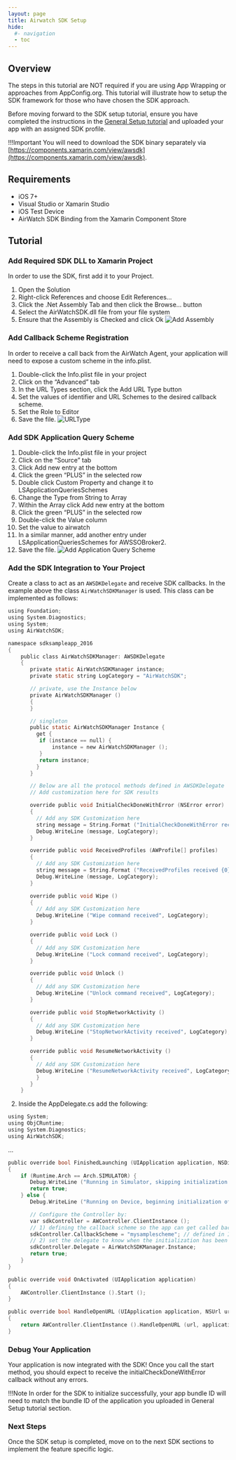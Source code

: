 ```yaml
---
layout: page
title: Airwatch SDK Setup
hide:
  #- navigation
  - toc
---
```


## Overview

The steps in this tutorial are NOT required if you are using App Wrapping or approaches from AppConfig.org. This tutorial will illustrate how to setup the SDK framework for those who have chosen the SDK approach.

Before moving forward to the SDK setup tutorial, ensure you have completed the instructions in the [General Setup tutorial](../Getting%20Started/index.md) and uploaded your app with an assigned SDK profile.

!!!Important
    You will need to download the SDK binary separately via [https://components.xamarin.com/view/awsdk](https://components.xamarin.com/view/awsdk).

## Requirements

- iOS 7+
- Visual Studio or Xamarin Studio
- iOS Test Device
- AirWatch SDK Binding from the Xamarin Component Store

## Tutorial

### Add Required SDK DLL to Xamarin Project

In order to use the SDK, first add it to your Project.

1. Open the Solution
1. Right-click References and choose Edit References…
1. Click the .Net Assembly Tab and then click the Browse… button
1. Select the AirWatchSDK.dll file from your file system
1. Ensure that the Assembly is Checked and click Ok
![Add Assembly](adaacb9a-475e-4b4d-b53a-065d49c3eb12.png)

### Add Callback Scheme Registration

In order to receive a call back from the AirWatch Agent, your application will need to expose a custom scheme in the info.plist.

1. Double-click the Info.plist file in your project
1. Click on the “Advanced” tab
1. In the URL Types section, click the Add URL Type button
1. Set the values of identifier and URL Schemes to the desired callback scheme.
1. Set the Role to Editor
1. Save the file.
![URLType](d86558db-0c6e-4a68-af9e-38b395a50cb5.png)

### Add SDK Application Query Scheme

1. Double-click the Info.plist file in your project
1. Click on the “Source” tab
1. Click Add new entry at the bottom
1. Click the green “PLUS” in the selected row
1. Double click Custom Property and change it to LSApplicationQueriesSchemes
1. Change the Type from String to Array
1. Within the Array click Add new entry at the bottom
1. Click the green “PLUS” in the selected row
1. Double-click the Value column
1. Set the value to airwatch
1. In a similar manner, add another entry under LSApplicationQueriesSchemes for AWSSOBroker2.
1. Save the file.
![Add Application Query Scheme](440c7fb4-52c4-4df3-85ad-dfdc167e482c.png)

### Add the SDK Integration to Your Project

Create a class to act as an `AWSDKDelegate` and receive SDK callbacks. In the example above the class `AirWatchSDKManager` is used. This class can be implemented as follows:

```C
using Foundation;
using System.Diagnostics;
using System;
using AirWatchSDK;

namespace sdksampleapp_2016
{
    public class AirWatchSDKManager: AWSDKDelegate
    {
       private static AirWatchSDKManager instance;
       private static string LogCategory = "AirWatchSDK";

       // private, use the Instance below
       private AirWatchSDKManager ()
       {
       }

       // singleton
       public static AirWatchSDKManager Instance {
         get {
          if (instance == null) {
              instance = new AirWatchSDKManager ();
          }
          return instance;
         }
       }

       // Below are all the protocol methods defined in AWSDKDelegate
       // Add customization here for SDK results

       override public void InitialCheckDoneWithError (NSError error)
       {
         // Add any SDK Customization here
         string message = String.Format ("InitialCheckDoneWithError received {0}, SDK initialized if no error", error);
         Debug.WriteLine (message, LogCategory);
       }

       override public void ReceivedProfiles (AWProfile[] profiles)
       {
         // Add any SDK Customization here
         string message = String.Format ("ReceivedProfiles received {0}", profiles);
         Debug.WriteLine (message, LogCategory);
       }

       override public void Wipe ()
       {
         // Add any SDK Customization here
         Debug.WriteLine ("Wipe command received", LogCategory);
       }

       override public void Lock ()
       {
         // Add any SDK Customization here
         Debug.WriteLine ("Lock command received", LogCategory);
       }

       override public void Unlock ()
       {
         // Add any SDK Customization here
         Debug.WriteLine ("Unlock command received", LogCategory);
       }

       override public void StopNetworkActivity ()
       {
         // Add any SDK Customization here
         Debug.WriteLine ("StopNetworkActivity received", LogCategory);
       }

       override public void ResumeNetworkActivity ()
       {
         // Add any SDK Customization here
         Debug.WriteLine ("ResumeNetworkActivity received", LogCategory);
         }
       }
    }
```

2. Inside the AppDelegate.cs add the following:

```C
using System;
using ObjCRuntime;
using System.Diagnostics;
using AirWatchSDK;
```

…

```C
public override bool FinishedLaunching (UIApplication application, NSDictionary launchOptions)
{
    if (Runtime.Arch == Arch.SIMULATOR) {
       Debug.WriteLine ("Running in Simulator, skipping initialization of the AirWatch SDK!");
       return true;
    } else {
       Debug.WriteLine ("Running on Device, beginning initialization of the AirWatch SDK.");

       // Configure the Controller by:
       var sdkController = AWController.ClientInstance ();
       // 1) defining the callback scheme so the app can get called back,
       sdkController.CallbackScheme = "mysamplescheme"; // defined in Info.plist
       // 2) set the delegate to know when the initialization has been completed.
       sdkController.Delegate = AirWatchSDKManager.Instance;
       return true;
    }
}

public override void OnActivated (UIApplication application)
{
    AWController.ClientInstance ().Start ();
}

public override bool HandleOpenURL (UIApplication application, NSUrl url)
{
    return AWController.ClientInstance ().HandleOpenURL (url, application);
}
```

### Debug Your Application

Your application is now integrated with the SDK! Once you call the start method, you should expect to receive the initialCheckDoneWithError callback without any errors.

!!!Note
    In order for the SDK to initialize successfully, your app bundle ID will need to match the bundle ID of the application you uploaded in General Setup tutorial section.

### Next Steps

Once the SDK setup is completed, move on to the next SDK sections to implement the feature specific logic.
